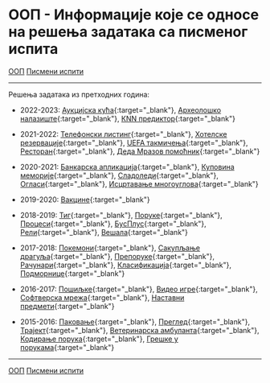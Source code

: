 # ООП - Информације које се односе на решења задатака са писменог испита

[ООП](../../README.md) [Писмени испити](../README.md)

---

Решења задатака из претходних година:

* 2022-2023: [Аукцијска кућа](./rokovi/oop.2022.2023.jun1.aukcijskaKuca.zip){:target="_blank"}, [Археолошко налазиште](./rokovi/oop.2022.2023.sept1.KNNPrediktor.zip){:target="_blank"}, [КNN предиктор](./rokovi/oop.2022.2023.jun2.arheoloskoNalaziste.zip){:target="_blank"}

* 2021-2022: [Телефонски листинг](./rokovi/oop.2021.2022.jun1.telefonskiListing.zip){:target="_blank"}, [Хотелске резервације](./rokovi/oop.2021.2022.jun2.hotelskeRezervacije.zip){:target="_blank"}, [UEFA такмичења](./rokovi/oop.2021.2022.sept1.UEFATakmicenja.zip){:target="_blank"}, [Ресторан](./rokovi/oop.2021.2022.sept2.restoran.zip){:target="_blank"}, [Деда Мразов помоћник](./rokovi/oop.2021.2022.jan1.dedaMrazovPomocnik.zip){:target="_blank"}

* 2020-2021: [Банкарска aпликација](./rokovi/oop.2020.2021.jun1.bankarskaAplikacija.zip){:target="_blank"}, [Куповина меморије](./rokovi/oop.2020.2021.jun2.kupovinaMemorije.zip){:target="_blank"}, [Сладоледи](./rokovi/oop.2020.2021.sept0.sladoledi.zip){:target="_blank"}, [Огласи](./rokovi/oop.2020.2021.sept1.oglasi.zip){:target="_blank"}, [Исцртавање многоуглова](./rokovi/oop.2020.2021.sept2.iscrtavanjeMnogouglova.zip){:target="_blank"}

* 2019-2020: [Вакцине](./rokovi/oop.2019.2020.jan1ps.vakcine.zip){:target="_blank"}

* 2018-2019: [Тиг](./rokovi/oop.2018.2019.jun1.tig.zip){:target="_blank"}, [Поруке](./rokovi/oop.2018.2019.jun1.poruke.zip){:target="_blank"}, [Процеси](./rokovi/oop.2018.2019.jun2.procesi.zip){:target="_blank"}, [БусПлус](./rokovi/oop.2018.2019.jun2.busplus.zip){:target="_blank"}, [Рели](./rokovi/oop.2018.2019.sept1.reli.zip){:target="_blank"}, [Вешала](./rokovi/oop.2018.2019.sept2.vesala.zip){:target="_blank"}
  
* 2017-2018: [Покемони](./rokovi/oop.2017.2018.jun1.pokemoni.zip){:target="_blank"}, [Сакупљање драгуља](./rokovi/oop.2017.2018.jun1.sakupljanjeDragulja.zip){:target="_blank"}, [Препоруке](./rokovi/oop.2017.2018.jun2.preporuke.zip){:target="_blank"}, [Рачунари](./rokovi/oop.2017.2018.jun2.racunari.zip){:target="_blank"}, [Класификација](./rokovi/oop.2017.2018.sept1.klasifikacija.zip){:target="_blank"}, [Подморнице](./rokovi/oop.2017.2018.sept2.podmornice.zip){:target="_blank"}

* 2016-2017: [Пошиљке](./rokovi/oop.2016.2017.jun1.posiljke.zip){:target="_blank"}, [Видео игре](./rokovi/oop.2016.2017.jun1.videoIgre.zip){:target="_blank"}, [Софтверска мрежа](./rokovi/oop.2016.2017.jun2.softverskaMreza.zip){:target="_blank"}, [Наставни предмети](./rokovi/oop.2016.2017.sept1.nastavniPredmeti.zip){:target="_blank"}

* 2015-2016: [Паковање](./rokovi/oop.2015.2016.jun1.pakovanje.zip){:target="_blank"}, [Преглед](./rokovi/oop.2015.2016.jun1.pregled.zip){:target="_blank"}, [Трајект](./rokovi/oop.2015.2016.jun2.trajekt.zip){:target="_blank"}, [Ветеринарска амбуланта](./rokovi/oop.2015.2016.jun2.veterinar.zip){:target="_blank"}, [Кодирање порука](./rokovi/oop.2015.2016.sept1.porukeKodiranje.zip){:target="_blank"}, [Грешке у порукама](./rokovi/oop.2015.2016.sept2.porukeGreske.zip){:target="_blank"} 


---

[ООП](../../README.md) [Писмени испити](../README.md)
